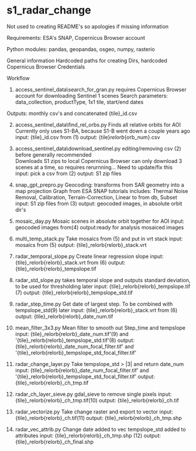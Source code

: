 # s1_radar_change

Not used to creating README's so apologies if missing information 

Requirements: 
ESA's SNAP, Copernicus Browser account

Python modules: 
pandas, geopandas, osgeo, numpy, rasterio  

General information
Hardcoded paths for creating Dirs, hardcoded Copernicus Browser Credentials

Workflow

1. access_sentinel_data\search_for_gran.py
requires Copernicus Browser account for downloading Sentinel 1 scenes
Search parameters: data_collection, productType, 1x1 tile, start/end dates

Outputs: monthly csv's and concatenated {tile}_id.csv


2. access_sentinel_data\find_rel_orbs.py
Finds all relative orbits for AOI
Currently only uses S1-BA, because S1-B went down a couple years ago 
input: {tile}_id.csv from (1)
output: {tile}_relorb_{orb_num}.csv


3. access_sentinel_data\download_sentinel.py
editing/removing csv (2) before generally recommended    
Downloads S1 zips to local
Copernicus Browser can only download 3 scenes at a time, so requires rerurnning...
Need to update/fix this  
input: pick a csv from (2)
output: S1 zip files


4. snap_gpt_prepro.py
Geocoding: transforms from SAR geometry into a map projection
Graph from ESA SNAP tutorials includes: Thermal Noise Removal, Calibration, Terrain-Correction, Linear to from db, Subset
input: S1 zip files from (3)
output: geocoded images, in absolute orbit dir's 


5. mosaic_day.py
Mosaic scenes in absolute orbit together for AOI
input: geocoded images from(4)
output:ready for analysis mosaiced images 


6. multi_temp_stack.py
Take mosaics from (5) and put in vrt stack
input: mosaics from (5)
output: {tile}_relorb{relorb}_stack.vrt


7. radar_temporal_slope.py
Create linear regression slope
input: {tile}_relorb{relorb}_stack.vrt from (6)
output: {tile}_relorb{relorb}_tempslope.tif 


8. radar_std_slope.py
takes temporal slope and outputs standard deviation, to be used for thresholding later
input: {tile}_relorb{relorb}_tempslope.tif (7)
output: {tile}_relorb{relorb}_tempslope_std.tif


9. radar_step_time.py
Get date of largest step.
To be combined with tempslope_std(9) later
input: {tile}_relorb{relorb}_stack.vrt from (6)
output: {tile}_relorb{relorb}_date_num.tif

10. mean_filter_3x3.py
Mean filter to smooth out Step_time and tempslope
input: {tile}_relorb{relorb}_date_num.tif'(9) and '{tile}_relorb{relorb}_tempslope_std.tif'(8)
output: {tile}_relorb{relorb}_date_num_focal_filter.tif' and '{tile}_relorb{relorb}_tempslope_std_focal_filter.tif'

11. radar_change_layer.py
Take tempslope_std > |3| and return date_num 
input: {tile}_relorb{relorb}_date_num_focal_filter.tif' and '{tile}_relorb{relorb}_tempslope_std_focal_filter.tif'
output: {tile}_relorb{relorb}_ch_tmp.tif

12. radar_ch_layer_sieve.py
gdal_sieve to remove single pixels
input: {tile}_relorb{relorb}_ch_tmp.tif(10)
output: {tile}_relorb{relorb}_ch.tif


13. radar_vectorize.py
Take change raster and export to vector
input: {tile}_relorb{relorb}_ch.tif(11)
output: {tile}_relorb{relorb}_ch_tmp.shp

13. radar_vec_attrib.py
Change date added to vec
tempslope_std added to attributes
input: {tile}_relorb{relorb}_ch_tmp.shp (12)
output: {tile}_relorb{relorb}_ch_final.shp
